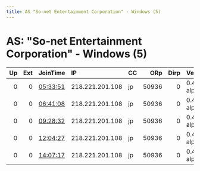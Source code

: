 ```yaml
---
title: AS "So-net Entertainment Corporation" - Windows (5)
---
```


# AS: "So-net Entertainment Corporation" - Windows (5)

|   Up |   Ext | JoinTime                                                                                            | IP              | CC   |   ORp |   Dirp | Version       | Contact   | Nickname   |   eFamMembers |
|-----:|------:|:----------------------------------------------------------------------------------------------------|:----------------|:-----|------:|-------:|:--------------|:----------|:-----------|--------------:|
|    0 |     0 | [05:33:51](https://metrics.torproject.org/rs.html#details/727C28D626075F5E2B77451513042AD306CF4B0E) | 218.221.201.108 | jp   | 50936 |      0 | 0.4.0.2-alpha | None      | default    |             1 |
|    0 |     0 | [06:41:08](https://metrics.torproject.org/rs.html#details/3EFACC5094A5A5BE4CEDEC3C532CCAF699A3D819) | 218.221.201.108 | jp   | 50936 |      0 | 0.4.0.2-alpha | None      | default    |             1 |
|    0 |     0 | [09:28:32](https://metrics.torproject.org/rs.html#details/E92DAB2F2746DFB9FDF0CD6C0A3391E4ACF01063) | 218.221.201.108 | jp   | 50936 |      0 | 0.4.0.2-alpha | None      | default    |             1 |
|    0 |     0 | [12:04:27](https://metrics.torproject.org/rs.html#details/2701299A0DBD47AAB7795B2AA9C0CF9CB86D140A) | 218.221.201.108 | jp   | 50936 |      0 | 0.4.0.2-alpha | None      | default    |             1 |
|    0 |     0 | [14:07:17](https://metrics.torproject.org/rs.html#details/9B600727C83C6010B18749147BCFA2A5969E7A1E) | 218.221.201.108 | jp   | 50936 |      0 | 0.4.0.2-alpha | None      | default    |             1 |
